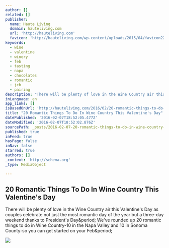 ```yaml
---
author: []
related: []
publisher:
  name: Haute Living
  domain: hauteliving.com
  url: 'http://hauteliving.com'
  favicon: 'http://hauteliving.com/wp-content/uploads/2015/04/favicon22.ico'
keywords:
  - wine
  - valentine
  - winery
  - feb
  - tasting
  - napa
  - chocolates
  - romantic
  - jcb
  - pairing
description: "There will be plenty of love in the Wine Country air this Valentine's Day as couples celebrate not just the most romantic day of the year but a three-day weekend thanks to President's Day. We've rounded up 20 romantic things to do in Wine Country-10 in the Napa Valley and 10 in Sonoma County-so you can get started on your Feb."
inLanguage: en
app_links: []
isBasedOnUrl: 'http://hauteliving.com/2016/02/20-romantic-things-to-do-in-wine-country-this-valentines-day/600323/'
title: "20 Romantic Things To Do In Wine Country This Valentine's Day"
datePublished: '2016-02-07T18:52:05.477Z'
dateModified: '2016-02-07T18:52:02.876Z'
sourcePath: _posts/2016-02-07-20-romantic-things-to-do-in-wine-country-this-valentines-da.md
published: true
inFeed: true
hasPage: false
inNav: false
starred: true
authors: []
_context: 'http://schema.org'
_type: MediaObject

---
```

<article style=""><h1>20 Romantic Things To Do In Wine Country This Valentine's Day</h1><p>There will be plenty of love in the Wine Country air this Valentine's Day as couples celebrate not just the most romantic day of the year but a three-day weekend thanks to President's Day&amp;period; We've rounded up 20 romantic things to do in Wine Country-10 in the Napa Valley and 10 in Sonoma County-so you can get started on your Feb&amp;period;</p><img src="http://hauteliving.com/wp-content/uploads/2016/02/farmhouse-inn_featured.jpg" /></article>